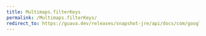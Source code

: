 ```yaml
---
title: Multimaps.filterKeys
permalink: /Multimaps.filterKeys/
redirect_to: https://guava.dev/releases/snapshot-jre/api/docs/com/google/common/collect/Multimaps.html#filterKeys-com.google.common.collect.Multimap-com.google.common.base.Predicate-
---
```

